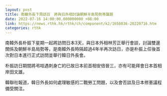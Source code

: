 ```yaml
---
layout: post
title: 南韓外長下周訪日　將與日外相討論朝鮮半島局勢等議題
date: 2022-07-16 14:00:00.000000000 +08:00
link: https://news.rthk.hk/rthk/ch/component/k2/1658036-20220716.htm
categories: rthk
---
```


南韓外長朴振下星期一起將訪問日本3天，與日本外相林芳正舉行會談，討論雙邊關係及朝鮮半島局勢等，是南韓外長時隔超過4年半再次訪日，亦是朴振上任後首次對日本進行正式訪問並舉行韓日外長會。

朴振訪日期間將弔唁遇刺身亡的已故日本前首相安倍晉三，亦有可能拜會日本首相岸田文雄。

韓聯社報道，韓日外長如何處理敏感的二戰勞工問題，以及會否談及日本修憲議程備受關注。
